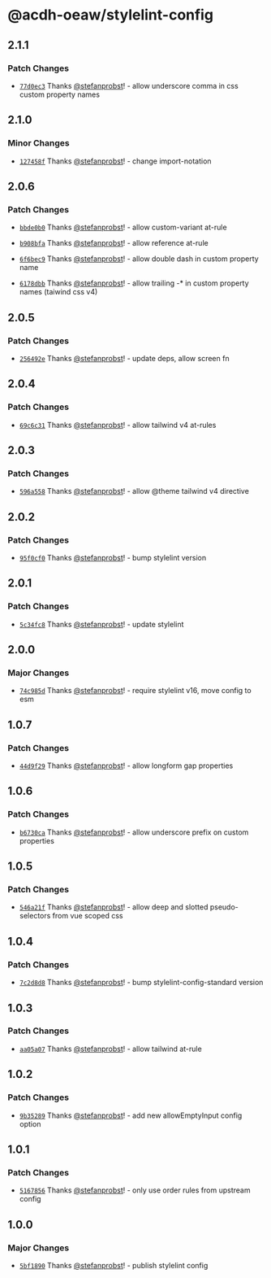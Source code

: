 # @acdh-oeaw/stylelint-config

## 2.1.1

### Patch Changes

- [`77d0ec3`](https://github.com/acdh-oeaw/stylelint-config/commit/77d0ec3db1d57c21437bff9490a4282e9ddc8797)
  Thanks [@stefanprobst](https://github.com/stefanprobst)! - allow underscore comma in css custom
  property names

## 2.1.0

### Minor Changes

- [`127458f`](https://github.com/acdh-oeaw/stylelint-config/commit/127458fc7402b6831e50fca8db302f957f6433d8)
  Thanks [@stefanprobst](https://github.com/stefanprobst)! - change import-notation

## 2.0.6

### Patch Changes

- [`bbde0b0`](https://github.com/acdh-oeaw/stylelint-config/commit/bbde0b07cbddd13b00be5d488d6467976403dde1)
  Thanks [@stefanprobst](https://github.com/stefanprobst)! - allow custom-variant at-rule

- [`b908bfa`](https://github.com/acdh-oeaw/stylelint-config/commit/b908bfacb4eb9889f932646434d979a9db606463)
  Thanks [@stefanprobst](https://github.com/stefanprobst)! - allow reference at-rule

- [`6f6bec9`](https://github.com/acdh-oeaw/stylelint-config/commit/6f6bec928d6aa0e08a2e3447e6f00f0a6704fcdd)
  Thanks [@stefanprobst](https://github.com/stefanprobst)! - allow double dash in custom property
  name

- [`6178dbb`](https://github.com/acdh-oeaw/stylelint-config/commit/6178dbb7c472b5f741624aa6641bd82520ba7613)
  Thanks [@stefanprobst](https://github.com/stefanprobst)! - allow trailing -\* in custom property
  names (taiwind css v4)

## 2.0.5

### Patch Changes

- [`256492e`](https://github.com/acdh-oeaw/stylelint-config/commit/256492e809e48e04b65cf96c0946d50c984cd9c0)
  Thanks [@stefanprobst](https://github.com/stefanprobst)! - update deps, allow screen fn

## 2.0.4

### Patch Changes

- [`69c6c31`](https://github.com/acdh-oeaw/stylelint-config/commit/69c6c312a5d677d434a0df45222ec47d39a00608)
  Thanks [@stefanprobst](https://github.com/stefanprobst)! - allow tailwind v4 at-rules

## 2.0.3

### Patch Changes

- [`596a558`](https://github.com/acdh-oeaw/stylelint-config/commit/596a55874f2e67927a5e950adda67313f8a63ec0)
  Thanks [@stefanprobst](https://github.com/stefanprobst)! - allow @theme tailwind v4 directive

## 2.0.2

### Patch Changes

- [`95f0cf0`](https://github.com/acdh-oeaw/stylelint-config/commit/95f0cf00bc5923a6e0f66b28a1785ea6c1c7cadf)
  Thanks [@stefanprobst](https://github.com/stefanprobst)! - bump stylelint version

## 2.0.1

### Patch Changes

- [`5c34fc8`](https://github.com/acdh-oeaw/stylelint-config/commit/5c34fc87d319f186cd64f4c878b4db0e2717e884)
  Thanks [@stefanprobst](https://github.com/stefanprobst)! - update stylelint

## 2.0.0

### Major Changes

- [`74c985d`](https://github.com/acdh-oeaw/stylelint-config/commit/74c985dcc18ca860d01dcc14acce66164a352996)
  Thanks [@stefanprobst](https://github.com/stefanprobst)! - require stylelint v16, move config to
  esm

## 1.0.7

### Patch Changes

- [`44d9f29`](https://github.com/acdh-oeaw/stylelint-config/commit/44d9f29d169cec8eca3ca66489c0695a8c358d1b)
  Thanks [@stefanprobst](https://github.com/stefanprobst)! - allow longform gap properties

## 1.0.6

### Patch Changes

- [`b6730ca`](https://github.com/acdh-oeaw/stylelint-config/commit/b6730cabfe4c477d02dcbde66d4fb8153e852225)
  Thanks [@stefanprobst](https://github.com/stefanprobst)! - allow underscore prefix on custom
  properties

## 1.0.5

### Patch Changes

- [`546a21f`](https://github.com/acdh-oeaw/stylelint-config/commit/546a21fd56829ff5751b206abc40eabb1a9049d5)
  Thanks [@stefanprobst](https://github.com/stefanprobst)! - allow deep and slotted pseudo-selectors
  from vue scoped css

## 1.0.4

### Patch Changes

- [`7c2d8d8`](https://github.com/acdh-oeaw/stylelint-config/commit/7c2d8d8c03da913bad22379538370370a8323eca)
  Thanks [@stefanprobst](https://github.com/stefanprobst)! - bump stylelint-config-standard version

## 1.0.3

### Patch Changes

- [`aa05a07`](https://github.com/acdh-oeaw/stylelint-config/commit/aa05a075833996bb7830531c3712215f4b405055)
  Thanks [@stefanprobst](https://github.com/stefanprobst)! - allow tailwind at-rule

## 1.0.2

### Patch Changes

- [`9b35289`](https://github.com/acdh-oeaw/stylelint-config/commit/9b35289b9160a31129a64931ceb108eb0555c539)
  Thanks [@stefanprobst](https://github.com/stefanprobst)! - add new allowEmptyInput config option

## 1.0.1

### Patch Changes

- [`5167856`](https://github.com/acdh-oeaw/stylelint-config/commit/5167856671387adbc2cec8ed76d58294dfb86ef7)
  Thanks [@stefanprobst](https://github.com/stefanprobst)! - only use order rules from upstream
  config

## 1.0.0

### Major Changes

- [`5bf1890`](https://github.com/acdh-oeaw/stylelint-config/commit/5bf1890cad04731926489d0dca1bfc3686985fa9)
  Thanks [@stefanprobst](https://github.com/stefanprobst)! - publish stylelint config
